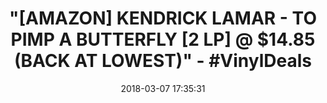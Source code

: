 ---
title: >-
  "[AMAZON] KENDRICK LAMAR - TO PIMP A BUTTERFLY [2 LP] @ $14.85 (BACK AT
  LOWEST)" - #VinylDeals
name: 'To Pimp A Butterfly [2 LP]'
date: '2018-03-07 17:35:31'
buy_now: >-
  https://www.amazon.com/Pimp-Butterfly-2-LP/dp/B012HOEOPS?SubscriptionId=AKIAIA5RBQIWQVTCUEUQ&tag=coldcutdeals-20&linkCode=xm2&camp=2025&creative=165953&creativeASIN=B012HOEOPS
description_markdown: |+
  To Pimp A Butterfly [2 LP]

    - Shrink-wrapped

tweet_id_str: '971439214024945668'
price: ''
you_save: ''
asin: B012HOEOPS
image: 'https://images-na.ssl-images-amazon.com/images/I/51AK26AZNeL.jpg'

---